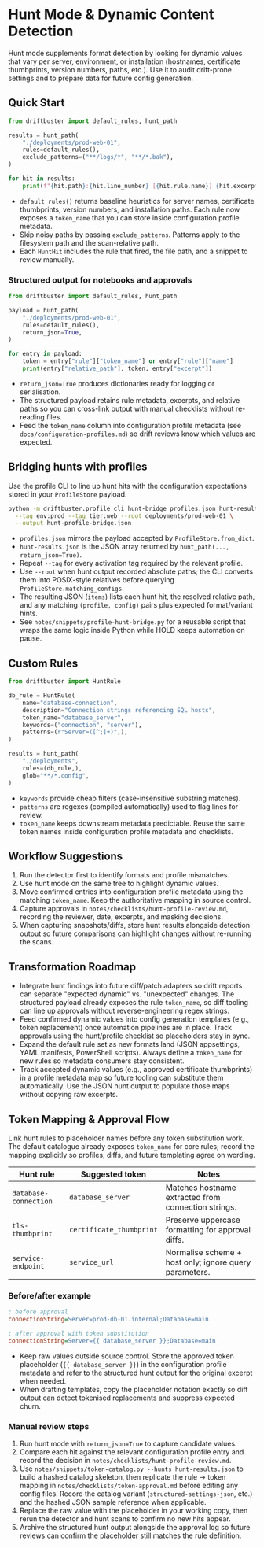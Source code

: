 # Hunt Mode & Dynamic Content Detection

Hunt mode supplements format detection by looking for dynamic values that vary
per server, environment, or installation (hostnames, certificate thumbprints,
version numbers, paths, etc.). Use it to audit drift-prone settings and to
prepare data for future config generation.

## Quick Start

```python
from driftbuster import default_rules, hunt_path

results = hunt_path(
    "./deployments/prod-web-01",
    rules=default_rules(),
    exclude_patterns=("**/logs/*", "**/*.bak"),
)

for hit in results:
    print(f"{hit.path}:{hit.line_number} [{hit.rule.name}] {hit.excerpt}")
```

- `default_rules()` returns baseline heuristics for server names, certificate
  thumbprints, version numbers, and installation paths. Each rule now exposes a
  ``token_name`` that you can store inside configuration profile metadata.
- Skip noisy paths by passing `exclude_patterns`. Patterns apply to the
  filesystem path and the scan-relative path.
- Each `HuntHit` includes the rule that fired, the file path, and a snippet to
  review manually.

### Structured output for notebooks and approvals

```python
from driftbuster import default_rules, hunt_path

payload = hunt_path(
    "./deployments/prod-web-01",
    rules=default_rules(),
    return_json=True,
)

for entry in payload:
    token = entry["rule"]["token_name"] or entry["rule"]["name"]
    print(entry["relative_path"], token, entry["excerpt"])
```

- `return_json=True` produces dictionaries ready for logging or serialisation.
- The structured payload retains rule metadata, excerpts, and relative paths so
  you can cross-link output with manual checklists without re-reading files.
- Feed the `token_name` column into configuration profile metadata (see
  `docs/configuration-profiles.md`) so drift reviews know which values are
  expected.

## Bridging hunts with profiles

Use the profile CLI to line up hunt hits with the configuration expectations
stored in your `ProfileStore` payload.

```bash
python -m driftbuster.profile_cli hunt-bridge profiles.json hunt-results.json \
  --tag env:prod --tag tier:web --root deployments/prod-web-01 \
  --output hunt-profile-bridge.json
```

- `profiles.json` mirrors the payload accepted by `ProfileStore.from_dict`.
- `hunt-results.json` is the JSON array returned by `hunt_path(...,
  return_json=True)`.
- Repeat `--tag` for every activation tag required by the relevant profile.
- Use `--root` when hunt output recorded absolute paths; the CLI converts them
  into POSIX-style relatives before querying `ProfileStore.matching_configs`.
- The resulting JSON (`items`) lists each hunt hit, the resolved relative path,
  and any matching `(profile, config)` pairs plus expected format/variant hints.
- See `notes/snippets/profile-hunt-bridge.py` for a reusable script that wraps
  the same logic inside Python while HOLD keeps automation on pause.

## Custom Rules

```python
from driftbuster import HuntRule

db_rule = HuntRule(
    name="database-connection",
    description="Connection strings referencing SQL hosts",
    token_name="database_server",
    keywords=("connection", "server"),
    patterns=(r"Server=([^;]+)",),
)

results = hunt_path(
    "./deployments",
    rules=(db_rule,),
    glob="**/*.config",
)
```

- `keywords` provide cheap filters (case-insensitive substring matches).
- `patterns` are regexes (compiled automatically) used to flag lines for review.
- `token_name` keeps downstream metadata predictable. Reuse the same token names
  inside configuration profile metadata and checklists.

## Workflow Suggestions

1. Run the detector first to identify formats and profile mismatches.
2. Use hunt mode on the same tree to highlight dynamic values.
3. Move confirmed entries into configuration profile metadata using the matching
   `token_name`. Keep the authoritative mapping in source control.
4. Capture approvals in `notes/checklists/hunt-profile-review.md`, recording the
   reviewer, date, excerpts, and masking decisions.
5. When capturing snapshots/diffs, store hunt results alongside detection output
   so future comparisons can highlight changes without re-running the scans.

## Transformation Roadmap

- Integrate hunt findings into future diff/patch adapters so drift reports can
  separate "expected dynamic" vs. "unexpected" changes. The structured payload
  already exposes the rule `token_name`, so diff tooling can line up approvals
  without reverse-engineering regex strings.
- Feed confirmed dynamic values into config generation templates (e.g., token
  replacement) once automation pipelines are in place. Track approvals using the
  hunt/profile checklist so placeholders stay in sync.
- Expand the default rule set as new formats land (JSON appsettings, YAML
  manifests, PowerShell scripts). Always define a `token_name` for new rules so
  metadata consumers stay consistent.
- Track accepted dynamic values (e.g., approved certificate thumbprints) in a
  profile metadata map so future tooling can substitute them automatically. Use
  the JSON hunt output to populate those maps without copying raw excerpts.

## Token Mapping & Approval Flow

Link hunt rules to placeholder names before any token substitution work. The
default catalogue already exposes `token_name` for core rules; record the
mapping explicitly so profiles, diffs, and future templating agree on wording.

| Hunt rule | Suggested token | Notes |
| --- | --- | --- |
| `database-connection` | `database_server` | Matches hostname extracted from connection strings. |
| `tls-thumbprint` | `certificate_thumbprint` | Preserve uppercase formatting for approval diffs. |
| `service-endpoint` | `service_url` | Normalise scheme + host only; ignore query parameters. |

### Before/after example

```ini
; before approval
connectionString=Server=prod-db-01.internal;Database=main

; after approval with token substitution
connectionString=Server={{ database_server }};Database=main
```

- Keep raw values outside source control. Store the approved token placeholder
  (`{{ database_server }}`) in the configuration profile metadata and refer to
  the structured hunt output for the original excerpt when needed.
- When drafting templates, copy the placeholder notation exactly so diff output
  can detect tokenised replacements and suppress expected churn.

### Manual review steps

1. Run hunt mode with `return_json=True` to capture candidate values.
2. Compare each hit against the relevant configuration profile entry and record
   the decision in `notes/checklists/hunt-profile-review.md`.
3. Use `notes/snippets/token-catalog.py --hunts hunt-results.json` to build a
   hashed catalog skeleton, then replicate the rule → token mapping in
   `notes/checklists/token-approval.md` before editing any config files. Record
   the catalog variant (`structured-settings-json`, etc.) and the hashed JSON
   sample reference when applicable.
4. Replace the raw value with the placeholder in your working copy, then rerun
   the detector and hunt scans to confirm no new hits appear.
5. Archive the structured hunt output alongside the approval log so future
   reviews can confirm the placeholder still matches the rule definition.
